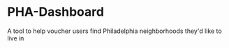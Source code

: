 # PHA-Dashboard
A tool to help voucher users find Philadelphia neighborhoods they'd like to live in
